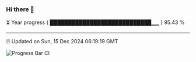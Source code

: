 ### Hi there 👋

⏳ Year progress { ████████████████████████████▁▁ } 95.43 %

---

⏰ Updated on Sun, 15 Dec 2024 06:19:19 GMT

![Progress Bar CI](https://github.com/liununu/liununu/workflows/Progress%20Bar%20CI/badge.svg)
